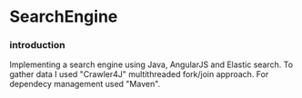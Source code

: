 # SearchEngine

### introduction
Implementing a search engine using Java, AngularJS and Elastic search.
To gather data I used "Crawler4J" multithreaded fork/join approach. 
For dependecy management used "Maven".
